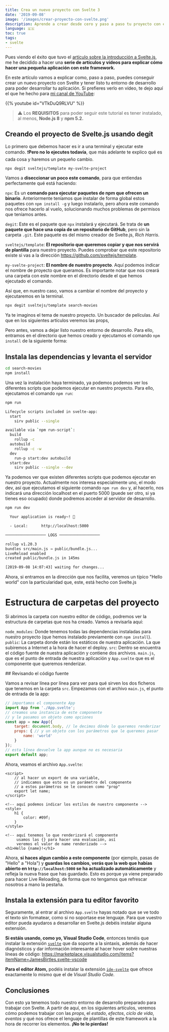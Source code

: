 ```yaml
---
title: Crea un nuevo proyecto con Svelte 3
date: '2019-09-08'
image: '/images/crear-proyecto-con-svelte.png'
description: Aprende a crear desde cero y paso a paso tu proyecto con el framework Svelte.js con este pequeño tutorial en español. Para tener todas las dependencias y un entorno de desarrollo listo para empezar a trabajar.
language: 🇪🇸
toc: true
tags:
- svelte
---
```


Pues viendo el éxito que tuvo el [artículo sobre la introducción a Svelte.js](https://midu.dev/introducci%C3%B3n-a-svelte/), me he decidido a hacer una **serie de artículos y vídeos para explicar cómo hacer una pequeña aplicación con este framework.**

En este artículo vamos a explicar como, paso a paso, puedes conseguir crear un nuevo proyecto con Svelte y tener listo tu entorno de desarrollo para poder desarrollar tu aplicación. Si prefieres verlo en vídeo, te dejo aquí el que he hecho para [mi canal de YouTube](https://www.youtube.com/c/midudev?sub_confirmation=1):

{{% youtube id="VTkDuQ9RLVU" %}}

> ⚠️ Los **REQUISITOS** para poder seguir este tutorial es tener instalado, al menos, **Node.js 8** y **npm 5.2.**

## Creando el proyecto de Svelte.js usando degit

Lo primero que debemos hacer es ir a una terminal y ejecutar este comando. ❗**Pero no lo ejecutes todavía**, que más adelante te explico qué es cada cosa y haremos un pequeño cambio.
```bash
npx degit sveltejs/template my-svelte-project
```

Vamos a **diseccionar un poco este comando**, para que entiendas perfectamente qué está haciendo:

`npx`: Es un **comando para ejecutar paquetes de npm que ofrecen un binario**. Anteriormente teníamos que instalar de forma global estos paquetes con `npm install -g` y luego instalarlo, pero ahora este comando nos ofrece hacerlo al vuelo, solucionando muchos problemas de permisos que teníamos antes.

`degit`: Este es el paquete que `npx` instalará y ejecutará. Se trata de **un paquete que hace una copia de un repositorio de GitHub**, pero sin la carpeta `.git`. Este paquete es del mismo creador de Svelte.js, *Rich Harris*.

`sveltejs/template`: **El repositorio que queremos copiar y que nos servirá de plantilla** para nuestro proyecto. Puedes comprobar que este repositorio existe si vas a la dirección https://github.com/sveltejs/template.

`my-svelte-project`: **El nombre de nuestro proyecto**. Aquí podemos indicar el nombre de proyecto que queramos. Es importante notar que nos creará una carpeta con este nombre en el directorio desde el que hemos ejecutado el comando.

Así que, en nuestro caso, vamos a cambiar el nombre del proyecto y ejecutaremos en la terminal.

```bash
npx degit sveltejs/template search-movies
```

Ya te imaginos el tema de nuestro proyecto. Un buscador de películas. Así que en los siguientes artículos veremos las props,

Pero antes, vamos a dejar listo nuestro entorno de desarrollo. Para ello, entramos en el directorio que hemos creado y ejecutamos el comando `npm install` de la siguiente forma:

## Instala las dependencias y levanta el servidor

```bash
cd search-movies
npm install
```

Una vez la instalación haya terminado, ya podemos podemos ver los diferentes scripts que podemos ejecutar en nuestro proyecto. Para ello, ejecutamos el comando `npm run`:

```bash
npm run

Lifecycle scripts included in svelte-app:
  start
    sirv public --single

available via `npm run-script`:
  build
    rollup -c
  autobuild
    rollup -c -w
  dev
    run-p start:dev autobuild
  start:dev
    sirv public --single --dev
```

Ya podemos ver que existen diferentes scripts que podemos ejecutar en nuestro proyecto. Actualmente nos interesa especialmente uno, el modo dev, así que ejecutamos el siguiente comando `npm run dev` y, al hacerlo, nos indicará una dirección localhost en el puerto 5000 (puede ser otro, si ya tienes eso ocupado) donde podremos acceder al servidor de desarrollo.

```bash
npm run dev

  Your application is ready~! 🚀

  - Local:      http://localhost:5000

────────────────── LOGS ──────────────────

rollup v1.20.3
bundles src/main.js → public/bundle.js...
LiveReload enabled
created public/bundle.js in 145ms

[2019-09-08 14:07:43] waiting for changes...
```

Ahora, si entramos en la dirección que nos facilita, veremos un típico "Hello world" con la particularidad que, este, está hecho con Svelte.js

# Estructura de carpetas del proyecto

Si abrimos la carpeta con nuestro editor de código, podremos ver la estructura de carpetas que nos ha creado. Vamos a revisarla aquí:

`node_modules`: Donde tenemos todas las dependencias instaladas para nuestro proyecto (que hemos instalado previamente con `npm install`).
`public`: La carpeta donde están los estáticos de nuestra aplicación. La que subiremos a Internet a la hora de hacer el deploy.
`src`: Dentro se encuentra el código fuente de nuestra aplicación y contiene dos archivos. `main.js`, que es el punto de entrada de nuestra aplicación y `App.svelte` que es el componente que queremos renderizar.

## Revisando el código fuente

Vamos a revisar línea por línea para ver para qué sirven los dos ficheros que tenemos en la carpeta `src`. Empezamos con el archivo `main.js`, el punto de entrada de la app:

```javascript
// importamos el componente App
import App from './App.svelte';
// creamos una instancia de este componente
// y le pasamos un objeto como opciones
const app = new App({
	target: document.body, // le decimos dónde lo queremos renderizar
	props: { // y un objeto con los parámetros que le queremos pasar
		name: 'world'
	}
});
// esta línea devuelve la app aunque no es necesaria
export default app;
```

Ahora, veamos el archivo `App.svelte`: 
```svelte
<script>
    // al hacer un export de una variable,
    // indicamos que esto es un parámetro del componente
    // a estos parámetros se le conocen como "prop"
	export let name;
</script>

<!-- aquí podemos indicar los estilos de nuestro componente -->
<style>
	h1 {
		color: #09f;
	}
</style>

<!-- aquí tenemos lo que renderizará el componente
     usamos las {} para hacer una evaluación, así
     veremos el valor de name renderizado -->
<h1>Hello {name}!</h1>
```

Ahora, **si haces algun cambio a este componente** (por ejemplo, pasas de "Hello" a "Hola") y **guardas los cambios, verás que la web que habías abierto en `http://localhost:5000` se ha actualizado automáticamente** y refleja la nueva frase que has guardado. Esto es porque ya viene preparado para hacer Live Reloading, de forma que no tengamos que refrescar nosotros a mano la pestaña. 

## Instala la extensión para tu editor favorito

Seguramente, al entrar al archivo `App.svelte` hayas notado que se ve todo el texto sin formatear, como si no soportase ese lenguaje. Para que vuestro editor pueda ayudaros a desarrollar en Svelte.js debéis instalar alguna extensión.

**Si estáis usando, como yo, Visual Studio Code**, entonces tenéis que instalar la extensión [`svelte`](https://marketplace.visualstudio.com/items?itemName=JamesBirtles.svelte-vscode) que da soporte a la sintaxis, además de hacer diagnósticos y dar información interesante al hacer hover sobre nuestras líneas de código: https://marketplace.visualstudio.com/items?itemName=JamesBirtles.svelte-vscode

**Para el editor Atom,** podéis instalar la extensión [`ide-svelte`](https://atom.io/packages/ide-svelte) que ofrece exactamente lo mismo que el de *Visual Studio Code.*

## Conclusiones

Con esto ya tenemos todo nuestro entorno de desarrollo preparado para trabajar con Svelte. A partir de aquí, en los siguientes artículos, veremos cómo podemos trabajar con las *props*, el *estado*, *efectos*, *ciclo de vida*, *eventos* y qué nos ofrece el lenguaje de plantillas de este framework a la hora de recorrer los elementos. **¡No te lo pierdas!**